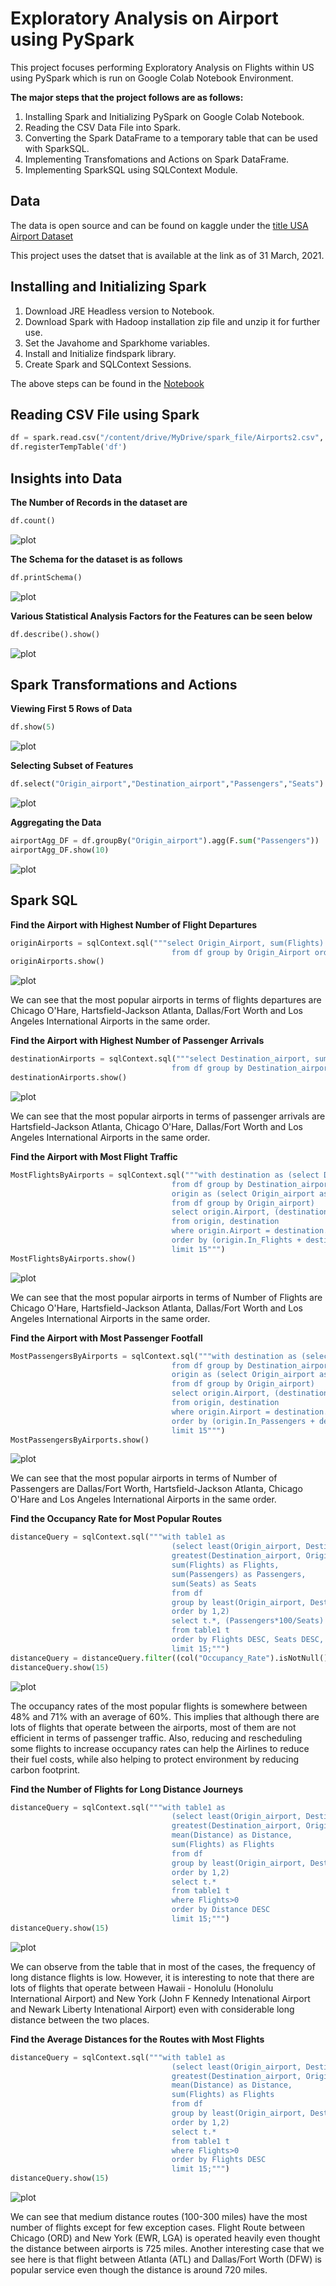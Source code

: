 # Exploratory Analysis on Airport using PySpark
This project focuses performing Exploratory Analysis on Flights within US using PySpark which is run on Google Colab Notebook Environment.

**The major steps that the project follows are as follows:**

1. Installing Spark and Initializing PySpark on Google Colab Notebook.
2. Reading the CSV Data File into Spark.
3. Converting the Spark DataFrame to a temporary table that can be used with SparkSQL.
4. Implementing Transfomations and Actions on Spark DataFrame.
5. Implementing SparkSQL using SQLContext Module.

## Data

The data is open source and can be found on kaggle under the [title USA Airport Dataset](https://www.kaggle.com/flashgordon/usa-airport-dataset)

This project uses the datset that is available at the link as of 31 March, 2021. 

## Installing and Initializing Spark

1. Download JRE Headless version to Notebook.
2. Download Spark with Hadoop installation zip file and unzip it for further use.
3. Set the Javahome and Sparkhome variables.
4. Install and Initialize findspark library.
5. Create Spark and SQLContext Sessions.

The above steps can be found in the [Notebook](https://github.com/ojaashampiholi/Airport_Analysis_PySpark/blob/main/Airport_Analysis_PySpark.ipynb)

## Reading CSV File using Spark

```python
df = spark.read.csv("/content/drive/MyDrive/spark_file/Airports2.csv", header=True, inferSchema=True)
df.registerTempTable('df')
```

## Insights into Data

**The Number of Records in the dataset are**

```python
df.count()
```
![plot](./query_images/count_rows.JPG)

**The Schema for the dataset is as follows**

```python
df.printSchema()
```

![plot](./query_images/schema.JPG)

**Various Statistical Analysis Factors for the Features can be seen below**

```python
df.describe().show()
```

![plot](./query_images/describe.JPG)

## Spark Transformations and Actions

**Viewing First 5 Rows of Data**

```python
df.show(5)
```
![plot](./query_images/show.JPG)

**Selecting Subset of Features**

```python
df.select("Origin_airport","Destination_airport","Passengers","Seats").show(15)
```

![plot](./query_images/subset.JPG)

**Aggregating the Data**

```python
airportAgg_DF = df.groupBy("Origin_airport").agg(F.sum("Passengers"))
airportAgg_DF.show(10)
```
 
![plot](./query_images/aggregate.JPG)

## Spark SQL

**Find the Airport with Highest Number of Flight Departures**
```python
originAirports = sqlContext.sql("""select Origin_Airport, sum(Flights) as Flights 
                                    from df group by Origin_Airport order by sum(Flights) DESC limit 10""")
originAirports.show()
```

![plot](./query_images/highest_flight_departures.JPG)

We can see that the most popular airports in terms of flights departures are Chicago O'Hare, Hartsfield-Jackson Atlanta, Dallas/Fort Worth and Los Angeles International Airports in the same order.

**Find the Airport with Highest Number of Passenger Arrivals**

```python
destinationAirports = sqlContext.sql("""select Destination_airport, sum(Passengers) as Passengers 
                                    from df group by Destination_airport order by sum(Passengers) DESC limit 10""")
destinationAirports.show()
```

![plot](./query_images/highest_passenger_arrival.JPG)

We can see that the most popular airports in terms of passenger arrivals are Hartsfield-Jackson Atlanta, Chicago O'Hare, Dallas/Fort Worth and Los Angeles International Airports in the same order.

**Find the Airport with Most Flight Traffic**

```python
MostFlightsByAirports = sqlContext.sql("""with destination as (select Destination_airport as Airport, sum(Flights) as Out_Flights 
                                    from df group by Destination_airport),
                                    origin as (select Origin_airport as Airport, sum(Flights) as In_Flights 
                                    from df group by Origin_airport)
                                    select origin.Airport, (destination.Out_Flights+origin.In_Flights) as Total_Flights
                                    from origin, destination 
                                    where origin.Airport = destination.Airport
                                    order by (origin.In_Flights + destination.Out_Flights) DESC
                                    limit 15""")
MostFlightsByAirports.show()
```

![plot](./query_images/airport_most_flights.JPG)

We can see that the most popular airports in terms of Number of Flights are Chicago O'Hare, Hartsfield-Jackson Atlanta, Dallas/Fort Worth and Los Angeles International Airports in the same order.

**Find the Airport with Most Passenger Footfall**

```python
MostPassengersByAirports = sqlContext.sql("""with destination as (select Destination_airport as Airport, sum(Passengers*Flights) as Out_Passengers 
                                    from df group by Destination_airport),
                                    origin as (select Origin_airport as Airport, sum(Passengers) as In_Passengers
                                    from df group by Origin_airport)
                                    select origin.Airport, (destination.Out_Passengers+origin.In_Passengers) as Total_Passengers
                                    from origin, destination 
                                    where origin.Airport = destination.Airport
                                    order by (origin.In_Passengers + destination.Out_Passengers) DESC
                                    limit 15""")
MostPassengersByAirports.show()
```

![plot](./query_images/airport_most_passengers.JPG)

We can see that the most popular airports in terms of Number of Passengers are Dallas/Fort Worth, Hartsfield-Jackson Atlanta, Chicago O'Hare and Los Angeles International Airports in the same order.

**Find the Occupancy Rate for Most Popular Routes**

```python
distanceQuery = sqlContext.sql("""with table1 as 
                                    (select least(Origin_airport, Destination_airport) as Airport1, 
                                    greatest(Destination_airport, Origin_airport) as Airport2, 
                                    sum(Flights) as Flights,
                                    sum(Passengers) as Passengers,
                                    sum(Seats) as Seats
                                    from df
                                    group by least(Origin_airport, Destination_airport), greatest(Destination_airport, Origin_airport)
                                    order by 1,2)
                                    select t.*, (Passengers*100/Seats) as Occupancy_Rate
                                    from table1 t
                                    order by Flights DESC, Seats DESC, Passengers DESC, Occupancy_Rate DESC
                                    limit 15;""")
distanceQuery = distanceQuery.filter((col("Occupancy_Rate").isNotNull()) & (col("Occupancy_Rate")<=100.0))
distanceQuery.show(15)
```

![plot](./query_images/occupancy_rates.JPG)

The occupancy rates of the most popular flights is somewhere between 48% and 71% with an average of 60%. This implies that although there are lots of flights that operate between the airports, most of them are not efficient in terms of passenger traffic. Also, reducing and rescheduling some flights to increase occupancy rates can help the Airlines to reduce their fuel costs, while also helping to protect environment by reducing carbon footprint.

**Find the Number of Flights for Long Distance Journeys**

```python
distanceQuery = sqlContext.sql("""with table1 as 
                                    (select least(Origin_airport, Destination_airport) as Airport1, 
                                    greatest(Destination_airport, Origin_airport) as Airport2, 
                                    mean(Distance) as Distance,
                                    sum(Flights) as Flights
                                    from df
                                    group by least(Origin_airport, Destination_airport), greatest(Destination_airport, Origin_airport)
                                    order by 1,2)
                                    select t.*
                                    from table1 t
                                    where Flights>0
                                    order by Distance DESC
                                    limit 15;""")
distanceQuery.show(15)
```

![plot](./query_images/FvD1.JPG)

We can observe from the table that in most of the cases, the frequency of long distance flights is low. However, it is interesting to note that there are lots of flights that operate between Hawaii - Honolulu (Honolulu International Airport) and New York (John F Kennedy Intenational Airport and Newark Liberty Intenational Airport) even with considerable long distance between the two places.

**Find the Average Distances for the Routes with Most Flights**

```python
distanceQuery = sqlContext.sql("""with table1 as 
                                    (select least(Origin_airport, Destination_airport) as Airport1, 
                                    greatest(Destination_airport, Origin_airport) as Airport2, 
                                    mean(Distance) as Distance,
                                    sum(Flights) as Flights
                                    from df
                                    group by least(Origin_airport, Destination_airport), greatest(Destination_airport, Origin_airport)
                                    order by 1,2)
                                    select t.*
                                    from table1 t
                                    where Flights>0
                                    order by Flights DESC
                                    limit 15;""")
distanceQuery.show(15)
```

![plot](./query_images/FvD2.JPG)

We can see that medium distance routes (100-300 miles) have the most number of flights except for few exception cases. Flight Route between Chicago (ORD) and New York (EWR, LGA) is operated heavily even thought the distance between airports is 725 miles. Another interesting case that we see here is that flight between Atlanta (ATL) and Dallas/Fort Worth (DFW) is popular service even though the distance is around 720 miles.
